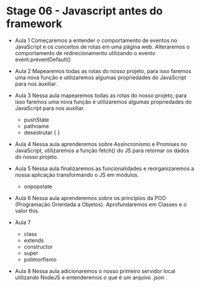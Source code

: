 # Stage 06 - Javascript antes do framework

- Aula 1
Começaremos a entender o comportamento de eventos no JavaScript e os conceitos de rotas em uma página web. Alteraremos o comportamento de redirecionamento utilizando o evento event.preventDefault()

- Aula 2
Mapearemos todas as rotas do nosso projeto, para isso faremos uma nova função e utilizaremos algumas propriedades do JavaScript para nos auxiliar.

- Aula 3
Nessa aula mapearemos todas as rotas do nosso projeto, para isso faremos uma nova função e utilizaremos algumas propriedades do JavaScript para nos auxiliar.

    - pushState
    - pathname 
    - desestrutar { }

- Aula 4
Nessa aula aprenderemos sobre Assíncronismo e Promises no JavaScript, utilizaremos a função fetch() do JS para retornar os dados do nosso projeto.

- Aula 5
Nessa aula finalizaremos as funcionalidades e reorganizaremos a nossa aplicação transformando o JS em módulos.
    - onpopstate

- Aula 6
Nessa aula aprenderemos sobre os princípios da POO (Programação Orientada a Objetos). Aprofundaremos em Classes e o valor this.

- Aula 7
    - class
    - extends
    - constructor
    - super
    - polimorfismo

- Aula 8
Nessa aula adicionaremos o nosso primeiro servidor local utilizando NodeJS e entenderemos o que é um arquivo .json .